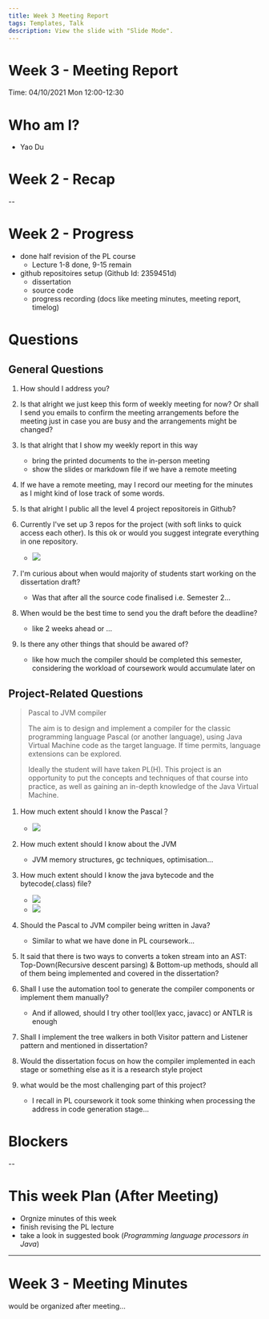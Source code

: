 ```yaml
---
title: Week 3 Meeting Report
tags: Templates, Talk
description: View the slide with "Slide Mode".
---
```


# Week 3 - Meeting Report

Time: 04/10/2021 Mon 12:00-12:30

# Who am I?

- Yao Du

# Week 2 - Recap

--

# Week 2 - Progress

* done half revision of the PL course
    * Lecture 1-8 done, 9-15 remain
* github repositoires setup (Github Id: 2359451d)
    * dissertation
    * source code
    * progress recording (docs like meeting minutes, meeting report, timelog)

# Questions

## General Questions

1. How should I address you?

2. Is that alright we just keep this form of weekly meeting for now? Or shall I send you emails to confirm the meeting arrangements before the meeting just in case you are busy and the arrangements might be changed?

3. Is that alright that I show my weekly report in this way
    * bring the printed documents to the in-person meeting
    * show the slides or markdown file if we have a remote meeting

4. If we have a remote meeting, may I record our meeting for the minutes as I might kind of lose track of some words.

5. Is that alright I public all the level 4 project repositoreis in Github?

6. Currently I've set up 3 repos for the project (with soft links to quick access each other). Is this ok or would you suggest integrate everything in one repository. 
    * ![](https://i.imgur.com/Tvq2I5o.png)

7. I'm curious about when would majority of students start working on the dissertation draft?
    * Was that after all the source code finalised i.e. Semester 2...

8. When would be the best time to send you the draft before the deadline?
    * like 2 weeks ahead or ... 

9. Is there any other things that should be awared of?
    * like how much the compiler should be completed this semester, considering the workload of coursework would accumulate later on 


## Project-Related Questions

> Pascal to JVM compiler
> 
> The aim is to design and implement a compiler for the classic programming language Pascal (or another language), using Java Virtual Machine code as the target language. If time permits, language extensions can be explored.
> 
> Ideally the student will have taken PL(H). This project is an opportunity to put the concepts and techniques of that course into practice, as well as gaining an in-depth knowledge of the Java Virtual Machine.

1. How much extent should I know the Pascal？
    * ![](https://i.imgur.com/s0PQlII.png)

2. How much extent should I know about the JVM
    * JVM memory structures, gc techniques, optimisation...

3. How much extent should I know the java bytecode and the bytecode(.class) file?
    * ![](https://i.imgur.com/idcD7VY.png)
    * ![](https://i.imgur.com/hf3oE6X.png)

4. Should the Pascal to JVM compiler being written in Java?
    * Similar to what we have done in PL coursework...

5. It said that there is two ways to converts a token stream into an AST: Top-Down(Recursive descent parsing) & Bottom-up methods, should all of them being implemented and covered in the dissertation?

6. Shall I use the automation tool to generate the compiler components or implement them manually?
    * And if allowed, should I try other tool(lex yacc, javacc) or ANTLR is enough

7. Shall I implement the tree walkers in both Visitor pattern and Listener pattern and mentioned in dissertation?

8. Would the dissertation focus on how the compiler implemented in each stage or something else as it is a research style project

9. what would be the most challenging part of this project?
    * I recall in PL coursework it took some thinking when processing the address in code generation stage... 

# Blockers

--

# This week Plan (After Meeting)

* Orgnize minutes of this week
* finish revising the PL lecture
* take a look in suggested book (*Programming language processors in Java*)

---

# Week 3 - Meeting Minutes

would be organized after meeting...

